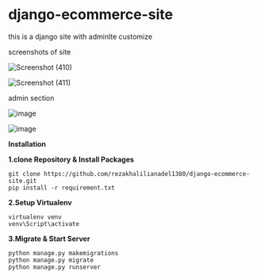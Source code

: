 # django-ecommerce-site

this is a django site with adminlte customize 

screenshots of site 
 
![Screenshot (410)](https://user-images.githubusercontent.com/38360147/151783141-2e5ce5fa-219a-42cd-8c9e-f0d0b08c3de1.png)


![Screenshot (411)](https://user-images.githubusercontent.com/38360147/151783206-d6bcad63-1076-40bc-8803-be5bfa630e7d.png)


admin section

![image](https://user-images.githubusercontent.com/38360147/151783645-636502a4-01f2-4a51-b820-73ee5c993852.png)

![image](https://user-images.githubusercontent.com/38360147/152802225-cb89ae71-44b3-46c1-851a-85699a0fe688.png)

**Installation**

**1.clone Repository & Install Packages**
```
git clone https://github.com/rezakhalilianadel1380/django-ecommerce-site.git
pip install -r requirement.txt
```
**2.Setup Virtualenv**
```
virtualenv venv
venv\Script\activate
```
**3.Migrate & Start Server**
```
python manage.py makemigrations
python manage.py migrate
python manage.py runserver
```

